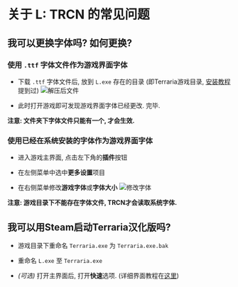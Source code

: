 # 关于 **L: TRCN** 的常见问题

## 我可以更换字体吗? 如何更换?

### 使用 `.ttf` 字体文件作为游戏界面字体

* 下载 `.ttf` 字体文件后, 放到 `L.exe` 存在的目录 (即Terraria游戏目录, [安装教程][1]提到过)
![解压后文件][2]

* 此时打开游戏即可发现游戏界面字体已经更改. 完毕.

**注意: 文件夹下字体文件只能有一个, 才会生效.**

### 使用已经在系统安装的字体作为游戏界面字体

* 进入游戏主界面, 点击左下角的**插件**按钮

* 在左侧菜单中选中**更多设置**项目

* 在右侧菜单修改**游戏字体**或**字体大小**
![修改字体][3]

**注意: 游戏目录下不能存在字体文件, TRCN才会读取系统字体.**

## 我可以用Steam启动Terraria汉化版吗?

* 游戏目录下重命名 `Terraria.exe` 为 `Terraria.exe.bak`

* 重命名 `L.exe` 至 `Terraria.exe`

* *(可选)* 打开主界面后, 打开**快速**选项. (详细界面教程在[这里][4])


[1]: HowToInstall.md
[2]: https://raw.githubusercontent.com/mistzzt/L_Instructions/master/images/InstallL_3.png
[3]: https://raw.githubusercontent.com/mistzzt/L_Instructions/master/images/FAQaboutL_1.png
[4]: HowToUse.md